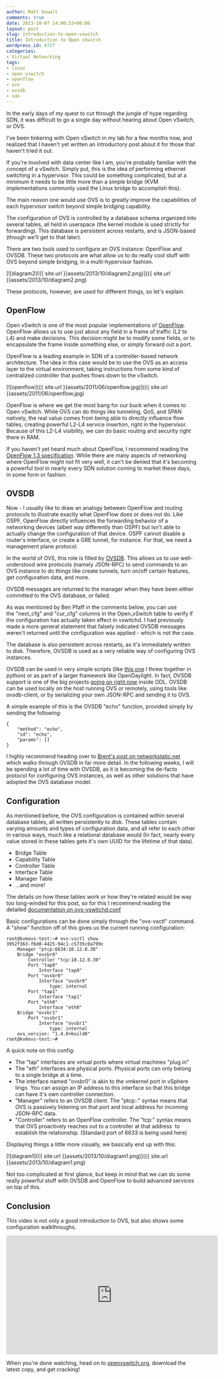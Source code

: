 ```yaml
---
author: Matt Oswalt
comments: true
date: 2013-10-07 14:00:53+00:00
layout: post
slug: introduction-to-open-vswitch
title: Introduction to Open vSwitch
wordpress_id: 4727
categories:
- Virtual Networking
tags:
- linux
- open vswitch
- openflow
- ovs
- ovsdb
- sdn
---
```


In the early days of my quest to cut through the jungle of hype regarding SDN, it was difficult to go a single day without hearing about Open vSwitch, or OVS.

I've been tinkering with Open vSwitch in my lab for a few months now, and realized that I haven't yet written an introductory post about it for those that haven't tried it out.

If you're involved with data center like I am, you're probably familiar with the concept of a vSwitch. Simply put, this is the idea of performing ethernet switching in a hypervisor. This could be something complicated, but at a minimum it needs to be little more than a simple bridge (KVM implementations commonly used the Linux bridge to accomplish this).

The main reason one would use OVS is to greatly improve the capabilities of each hypervisor switch beyond simple bridging capability.

The configuration of OVS is controlled by a database schema organized into several tables, all held in userspace (the kernel module is used strictly for forwarding). This database is persistent across restarts, and is JSON-based (though we'll get to that later).

There are two tools used to configure an OVS instance: OpenFlow and OVSDB. These two protocols are what allow us to do really cool stuff with OVS beyond simple bridging, in a multi-hypervisor fashion.

[![diagram2]({{ site.url }}assets/2013/10/diagram2.png)]({{ site.url }}assets/2013/10/diagram2.png)

These protocols, however, are used for different things, so let's explain.

## OpenFlow

Open vSwitch is one of the most popular implementations of [OpenFlow](https://keepingitclassless.net/2011/06/introduction-to-openflow/). OpenFlow allows us to use just about any field in a frame of traffic (L2 to L4) and make decisions. This decision might be to modify some fields, or to encapsulate the frame inside something else, or simply forward out a port.

OpenFlow is a leading example in SDN of a controller-based network architecture. The idea in this case would be to use the OVS as an access layer to the virtual environment, taking instructions from some kind of centralized controller that pushes flows down to the vSwitch.

[![openflow]({{ site.url }}assets/2011/06/openflow.jpg)]({{ site.url }}assets/2011/06/openflow.jpg)

OpenFlow is where we get the most bang for our buck when it comes to Open vSwitch. While OVS can do things like tunneling, QoS, and SPAN natively, the real value comes from being able to directly influence flow tables, creating powerful L2-L4 service insertion, right in the hypervisor. Because of this L2-L4 visibility, we can do basic routing and security right there in RAM.

If you haven't yet heard much about OpenFlow, I recommend reading the [OpenFlow 1.3 specification](https://www.opennetworking.org/images/stories/downloads/sdn-resources/onf-specifications/openflow/openflow-spec-v1.3.0.pdf). While there are many aspects of networking where OpenFlow might not fit very well, it can't be denied that it's becoming a powerful tool in nearly every SDN solution coming to market these days, in some form or fashion.

## OVSDB

Now - I usually like to draw an analogy between OpenFlow and routing protocols to illustrate exactly what OpenFlow does or does not do. Like OSPF, OpenFlow directly influences the forwarding behavior of a networking devices (albeit way differently than OSPF) but isn't able to actually change the configuration of that device. OSPF cannot disable a router's interface, or create a GRE tunnel, for instance. For that, we need a management plane protocol.

In the world of OVS, this role is filled by [OVSDB](http://tools.ietf.org/html/draft-pfaff-ovsdb-proto-04). This allows us to use well-understood wire protocols (namely JSON-RPC) to send commands to an OVS instance to do things like create tunnels, turn on/off certain features, get configuration data, and more.

OVSDB messages are returned to the manager when they have been either committed to the OVS database, or failed.

As was mentioned by Ben Pfaff in the comments below, you can use the "next_cfg" and "cur_cfg" columns in the Open_vSwitch table to verify if the configuration has actually taken effect in vswitchd. I had previously made a more general statement that falsely indicated OVSDB messages weren't returned until the configuration was applied - which is not the case.

The database is also persistent across restarts, as it's immediately written to disk. Therefore, OVSDB is used as a very reliable way of configuring OVS instances.

OVSDB can be used in very simple scripts (like [this one](https://keepingitclassless.net/2013/10/ovsdb-echo-in-python/) I threw together in python) or as part of a larger framework like OpenDaylight. In fact, OVSDB support is one of the big projects [going on right now](https://wiki.opendaylight.org/view/Project_Proposals:OVSDB-Integration) inside ODL. OVSDB can be used locally on the host running OVS or remotely, using tools like ovsdb-client, or by serializing your own JSON-RPC and sending it to OVS.

A simple example of this is the OVSDB "echo" function, provided simply by sending the following:
    
    {
    	"method": "echo",
    	"id": "echo",
    	"params": []
    }

I highly recommend heading over to [Brent's post on networkstatic.net](http://networkstatic.net/getting-started-ovsdb/) which walks through OVSDB in far more detail. In the following weeks, I will be spending a lot of time with OVSDB, as it is becoming the de-facto protocol for configuring OVS instances, as well as other solutions that have adopted the OVS database model.

## Configuration

As mentioned before, the OVS configuration is contained within several database tables, all written persistently to disk. These tables contain varying amounts and types of configuration data, and all refer to each other in various ways, much like a relational database would (In fact, nearly every value stored in these tables gets it's own UUID for the lifetime of that data).
	
  * Bridge Table	
  * Capability Table
  * Controller Table
  * Interface Table
  * Manager Table
  * ...and more!

The details on how these tables work or how they're related would be way too long-winded for this post, so for this I recommend reading the detailed [documentation on ovs-vswitchd.conf](http://openvswitch.org/ovs-vswitchd.conf.db.5.pdf)

Basic configurations can be done simply through the "ovs-vsctl" command. A "show" function off of this gives us the current running configuration:
    
    root@kvmovs-test:~# ovs-vsctl show
    3952f363-f6d0-4425-94c1-c5735c0a799c
        Manager "ptcp:6634:10.12.0.30"
        Bridge "ovsbr0"
            Controller "tcp:10.12.0.30"
            Port "tap0"
                Interface "tap0"
            Port "ovsbr0"
                Interface "ovsbr0"
                    type: internal
            Port "tap1"
                Interface "tap1"
            Port "eth0"
                Interface "eth0"
        Bridge "ovsbr1"
            Port "ovsbr1"
                Interface "ovsbr1"
                    type: internal
        ovs_version: "1.4.0+build0"
    root@kvmovs-test:~#

A quick note on this config:

  * The "tap" interfaces are virtual ports where virtual machines "plug in"
  * The "eth" interfaces are physical ports. Physical ports can only belong to a single bridge at a time.
  * The interface named "ovsbr0" is akin to the vmkernel port in vSphere lingo. You can assign an IP address to this interface so that this bridge can have it's own controller connection.
  * "Manager" refers to an OVSDB client. The "ptcp:<port>:<addr>" syntax means that OVS is passively listening on that port and local address for incoming JSON-RPC data.
  * "Controller" refers to an OpenFlow controller. The "tcp:<addr>" syntax means that OVS proactively reaches out to a controller at that address  to establish the relationship. (Standard port of 6633 is being used here)

Displaying things a little more visually, we basically end up with this:

[![diagram1]({{ site.url }}assets/2013/10/diagram1.png)]({{ site.url }}assets/2013/10/diagram1.png)

Not too complicated at first glance, but keep in mind that we can do some really powerful stuff with OVSDB and OpenFlow to build advanced services on top of this.

## Conclusion

This video is not only a good introduction to OVS, but also shows some configuration walkthroughs.

<div style="text-align: center"><iframe width="560" height="315" src="http://www.youtube.com/embed/_PCRNUB7oNw" frameborder="0" allowfullscreen></iframe></div>

When you're done watching, head on to [openvswitch.org](http://openvswitch.org/download), download the latest copy, and get cracking!
